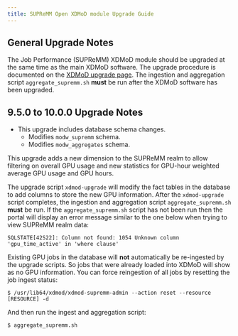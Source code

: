 ```yaml
---
title: SUPReMM Open XDMoD module Upgrade Guide
---
```


General Upgrade Notes
---------------------

The Job Performance (SUPReMM) XDMoD module should be upgraded at the same time as the main XDMoD
software. The upgrade procedure is documented on the [XDMoD upgrade
page](https://open.xdmod.org/upgrade.html).  The ingestion and aggregation
script `aggregate_supremm.sh` **must** be run after the XDMoD software has been
upgraded.

9.5.0 to 10.0.0 Upgrade Notes
----------------------------

- This upgrade includes database schema changes.
    - Modifies `modw_supremm` schema.
    - Modifies `modw_aggregates` schema.

This upgrade adds a new dimension to the SUPReMM realm to allow filtering on
overall GPU usage and new statistics for GPU-hour weighted average GPU usage
and GPU hours.

The upgrade script `xdmod-upgrade` will modify the fact tables in the database
to add columns to store the new GPU information. After the `xdmod-upgrade` script
completes, the ingestion and aggregation script `aggregate_supremm.sh` **must**
be run. If the `aggregate_supremm.sh` script has not been run then the portal will display
an error message similar to the one below when trying to view SUPReMM realm data:
```
SQLSTATE[42S22]: Column not found: 1054 Unknown column 'gpu_time_active' in 'where clause'
```

 Existing GPU jobs in the database will **not** automatically be re-ingested by the
upgrade scripts. So jobs that were already loaded into XDMoD will show as no GPU
information. You can force reingestion of all jobs by resetting the job
ingest status:
```
$ /usr/lib64/xdmod/xdmod-supremm-admin --action reset --resource [RESOURCE] -d
```
And then run the ingest and aggregation script:
```
$ aggregate_supremm.sh
```
